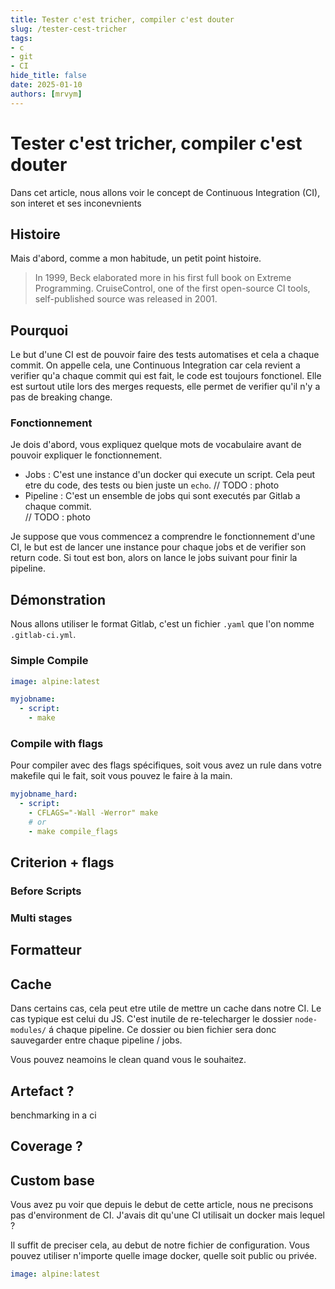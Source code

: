 ```yaml
--- 
title: Tester c'est tricher, compiler c'est douter
slug: /tester-cest-tricher
tags:
- c
- git
- CI 
hide_title: false
date: 2025-01-10 
authors: [mrvym] 
---
```

# Tester c'est tricher, compiler c'est douter
Dans cet article, nous allons voir le concept de Continuous Integration (CI), son interet et ses inconevnients
## Histoire
Mais d'abord, comme a mon habitude, un petit point histoire.
>  In 1999, Beck elaborated more in his first full book on Extreme Programming. CruiseControl, one of the first open-source CI tools, self-published source was released in 2001.
## Pourquoi
Le but d'une CI est de pouvoir faire des tests automatises et cela a chaque commit. On appelle cela, une Continuous Integration car cela revient a verifier qu'a chaque commit qui est fait, le code est toujours fonctionel. 
Elle est surtout utile lors des merges requests, elle permet de verifier qu'il n'y a pas de breaking change.
<!-- truncate --> 
### Fonctionnement 
Je dois d'abord, vous expliquez quelque mots de vocabulaire avant de pouvoir expliquer le fonctionnement.
- Jobs : C'est une instance d'un docker qui execute un script. Cela peut etre du code, des tests ou bien juste un `echo`. 
// TODO : photo
- Pipeline : C'est un ensemble de jobs qui sont executés par Gitlab a chaque commit.  
// TODO : photo

Je suppose que vous commencez a comprendre le fonctionnement d'une CI, le but est de lancer une instance pour chaque jobs et de verifier son return code. Si tout est bon, alors on lance le jobs suivant pour finir la pipeline. 
## Démonstration
Nous allons utiliser le format Gitlab, c'est un fichier `.yaml` que l'on nomme `.gitlab-ci.yml`. 
### Simple Compile
```yaml
image: alpine:latest

myjobname: 
  - script: 
    - make
```

### Compile with flags
Pour compiler avec des flags spécifiques, soit vous avez un rule dans votre makefile qui le fait, soit vous pouvez le faire à la main.
```yaml
myjobname_hard: 
  - script:
    - CFLAGS="-Wall -Werror" make
    # or 
    - make compile_flags
```
## Criterion + flags
### Before Scripts
### Multi stages
## Formatteur
## Cache
Dans certains cas, cela peut etre utile de mettre un cache dans notre CI. 
Le cas typique est celui du JS. C'est inutile de re-telecharger le dossier `node-modules/` á chaque pipeline. 
Ce dossier ou bien fichier sera donc sauvegarder entre chaque pipeline / jobs.

Vous pouvez neamoins le clean quand vous le souhaitez.
## Artefact ?
benchmarking in a ci
## Coverage ?

## Custom base
Vous avez pu voir que depuis le debut de cette article, nous ne precisons pas d'environment de CI. J'avais dit qu'une CI utilisait un docker mais lequel ? 

Il suffit de preciser cela, au debut de notre fichier de configuration. Vous pouvez utiliser n'importe quelle image docker, quelle soit public ou privée. 
```yaml
image: alpine:latest
```

